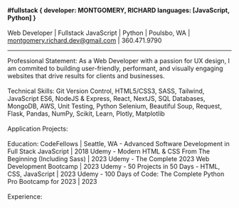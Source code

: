 <strong>#fullstack {
  developer: MONTGOMERY, RICHARD
  languages: [JavaScript, Python]
}</strong>
<br>
<br>
Web Developer | Fullstack JavaScript | Python |
Poulsbo, WA | montgomery.richard.dev@gmail.com | 360.471.9790
<hr>
Professional Statement:
As a Web Developer with a passion for UX design, I am commited to building user-friendly, performant, and visually engaging websites that drive results for clients and businesses.
<br>
<br>
Technical Skills:
Git Version Control, HTML5/CSS3, SASS, Tailwind, JavaScript ES6, NodeJS & Express, React, NextJS, SQL Databases, MongoDB, AWS, Unit Testing, Python Selenium, Beautiful Soup, Request, Flask, Pandas, NumPy, Scikit, Learn, Plotly, Matplotlib
<br>
<br>
Application Projects:
<br>
<br>
Education:
CodeFellows | Seattle, WA - Advanced Software Development in Full Stack JavaScript | 2018
Udemy - Modern HTML & CSS From The Beginning (Including Sass) | 2023
Udemy - The Complete 2023 Web Development Bootcamp | 2023
Udemy - 50 Projects in 50 Days - HTML, CSS, JavaScript | 2023
Udemy - 100 Days of Code: The Complete Python Pro Bootcamp for 2023 | 2023
<br>
<br>
Experience: